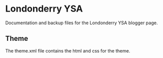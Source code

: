 # Londonderry YSA

Documentation and backup files for the Londonderry YSA blogger page.

## Theme

The theme.xml file contains the html and css for the theme.
